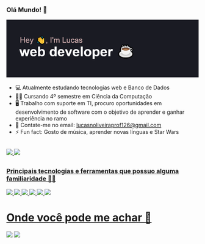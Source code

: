 ### Olá Mundo! 🦉

[![MasterHead](https://github.com/LucasNoliveira/lucasNoliveira/blob/main/header1.png)](https://github.com/LucasNoliveira/lucasNoliveira)


- 💻 Atualmente estudando tecnologias web e Banco de Dados
- 👩‍💻 Cursando 4º semestre em Ciência da Computação
- 🖥 Trabalho com suporte em TI, procuro oportunidades em desenvolvimento de software com o objetivo de aprender e ganhar experiência no ramo
- 📱 Contate-me no email: lucasnoliveiraprof126@gmail.com
- ⚡ Fun fact: Gosto de música, aprender novas línguas e Star Wars

##
<div>
  <a href="https://github.com/LucasNoliveira">
  <img height="180em" src="https://github-readme-stats.vercel.app/api?username=LucasNoliveira&count_private=true&show_icons=true&bg_color=30,04002c,d64242&title_color=fff&text_color=fff"/>
  <img height="180em" src= "https://github-readme-stats.vercel.app/api/top-langs/?username=LucasNoliveira&bg_color=30,04002c,d64242&title_color=fff&text_color=fff"/>
 
##
### Principais tecnologias e ferramentas que possuo alguma familiaridade 👨‍💻
  <img height="90em" src="https://cdn.jsdelivr.net/gh/devicons/devicon/icons/html5/html5-original.svg" />
  <img height="90em" src="https://cdn.jsdelivr.net/gh/devicons/devicon/icons/css3/css3-original.svg" />
  <img height="90em" src="https://cdn.jsdelivr.net/gh/devicons/devicon/icons/javascript/javascript-original.svg" />
  <img height="90em" src="https://cdn.jsdelivr.net/gh/devicons/devicon/icons/python/python-original.svg" />
  <img height="90em" src="https://cdn.jsdelivr.net/gh/devicons/devicon/icons/linux/linux-original.svg" />
  <img height="90em" src="https://cdn.jsdelivr.net/gh/devicons/devicon/icons/mysql/mysql-plain-wordmark.svg" />

</div>
  <h1 height="40px"> Onde você pode me achar 📩 </h1>  
  <a href="https://www.linkedin.com/in/lucasnevesoliveira/" target="_blank"><img src="https://img.shields.io/badge/-LinkedIn-%230077B5?style=for-the-badge&logo=linkedin&logoColor=white" target="_blank"></a> 
 <a href = "mailto:lucasnoliveiraprof126@gmail.com"><img src="https://img.shields.io/badge/-Gmail-%23333?style=for-the-badge&logo=gmail&logoColor=white" target="_blank"></a>
